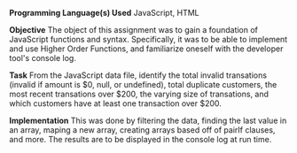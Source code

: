 **Programming Language(s) Used**
JavaScript, HTML

**Objective** 
The object of this assignment was to gain a foundation of JavaScript functions and syntax. Specifically, it was to be able to implement and use Higher Order Functions, and familiarize oneself with the developer tool's console log. 

**Task**
From the JavaScript data file, identify the total invalid transations (invalid if amount is $0, null, or undefined), total duplicate customers, the most recent transations over $200, the varying size of transations, and which customers have at least one transaction over $200. 

**Implementation**
This was done by filtering the data, finding the last value in an array, maping a new array, creating arrays based off of pairIf clauses, and more. The results are to be displayed in the console log at run time. 